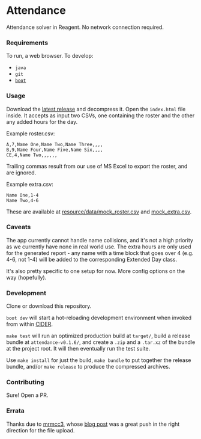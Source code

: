 # Attendance
Attendance solver in Reagent.  No network connection required.
### Requirements
To run, a web browser.  To develop:
* `java`
* `git`
* [`boot`](http://boot-clj.com)
### Usage
Download the [latest release](https://github.com/deciduously/attendance/releases/tag/v0.1.6) and decompress it.  Open the `index.html` file inside.  It accepts as input two CSVs, one 
containing the roster and the other any added hours for the day.

Example roster.csv:
```
A,7,Name One,Name Two,Name Three,,,,
B,9,Name Four,Name Five,Name Six,,,,
CE,4,Name Two,,,,,,
```
Trailing commas result from our use of MS Excel to export the roster, and are ignored.

Example extra.csv:
```
Name One,1-4
Name Two,4-6
```
These are available at [resource/data/mock_roster.csv](https://github.com/deciduously/attendance/blob/master/resource/data/mock_roster.csv) and [mock_extra.csv](https://github.com/deciduously/attendance/blob/master/resource/data/mock_extra.csv).
### Caveats
The app currently cannot handle name collisions, and it's not a high priority as we currently have none in real world use.  The extra hours are only used for the generated report - any name with a time block that goes over 4 (e.g. 4-6, not 1-4) will be added to the corresponding Extended Day class.

It's also pretty specific to one setup for now.  More config options on the way (hopefully).
### Development
Clone or download this repository.

`boot dev` will start a hot-reloading development environment when invoked from within [CIDER](https://github.com/clojure-emacs/cider).

`make test` will run an optimized production build at `target/`, build a release bundle at `attendance-v0.1.6/`, and create a `.zip` and a `.tar.xz` of the bundle at the project root.  It will then eventually run the test suite.

Use `make install` for just the build, `make bundle` to put together the release bundle, and/or `make release` to produce the compressed archives.
### Contributing
Sure!  Open a PR.
### Errata
Thanks due to [mrmcc3](https://github.com/mrmcc3), whose [blog post](https://mrmcc3.github.io/post/csv-with-clojurescript) was a great push in the right direction for the file upload.
